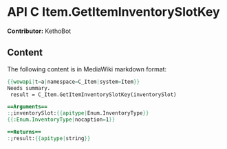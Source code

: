 # API C Item.GetItemInventorySlotKey

**Contributor:** KethoBot

## Content

The following content is in MediaWiki markdown format:

```mediawiki
{{wowapi|t=a|namespace=C_Item|system=Item}}
Needs summary.
 result = C_Item.GetItemInventorySlotKey(inventorySlot)

==Arguments==
:;inventorySlot:{{apitype|Enum.InventoryType}}
{{:Enum.InventoryType|nocaption=1}}

==Returns==
:;result:{{apitype|string}}
```